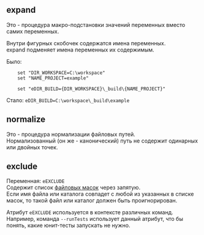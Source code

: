 ﻿
expand
------
Это - процедура макро-подстановки значений переменных вместо самих переменных.  

Внутри фигурных скобочек содержатся имена переменных.  
expand подменяет имена переменных их содержимым.  

Было:  

```
    set "DIR_WORKSPACE=C:\workspace" 
    set "NAME_PROJECT=example" 

    set "eDIR_BUILD={DIR_WORKSPACE}\_build\{NAME_PROJECT}" 
```

Стало: `eDIR_BUILD=C:\workspace\_build\example`  

normalize
---------
Это - процедура нормализации файловых путей.  
Нормализованный (он же - канонический) путь не содержит 
одинарных или двойных точек.  

exclude
-------
Переменная: `eEXCLUDE`  
Содержит список [файловых масок](007-mask.md) через запятую.  
Если имя файла или каталога совпадет с любой из указанных в списке масок,
то такой файл или каталог должен быть проигнорирован.  


Атрибут `eEXCLUDE` используется в контексте различных команд.  
Например, команда `--runTests` использует данный атрибут, 
что бы понять, какие юнит-тесты запускать не нужно.  




